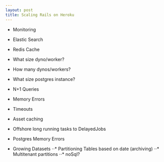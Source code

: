 ```yaml
---
layout: post
title: Scaling Rails on Heroku
---
```

* Monitoring 

* Elastic Search

* Redis Cache

* What size dyno/worker?

* How many dynos/workers?

* What size postgres instance?

* N+1 Queries

* Memory Errors

* Timeouts

* Asset caching

* Offshore long running tasks to DelayedJobs

* Postgres Memory Errors

* Growing Datasets
⋅⋅* Partitioning Tables based on date (archiving)
⋅⋅* Multitenant partitions
⋅⋅* noSql?





